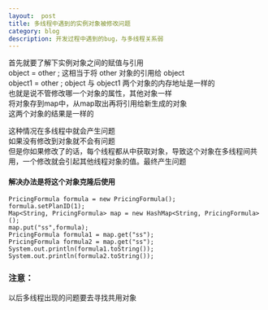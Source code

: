 ```yaml
---
layout:  post
title: 多线程中遇到的实例对象被修改问题
category: blog
description: 开发过程中遇到的bug，与多线程关系弱
---
```



首先就要了解下实例对象之间的赋值与引用  
object = other ; 这相当于将 other 对象的引用给 object  
object1 = other ; object 与 object1 两个对象的内存地址是一样的  
也就是说不管修改哪一个对象的属性，其他对象一样  
将对象存到map中，从map取出再将引用给新生成的对象  
这两个对象的结果是一样的

这种情况在多线程中就会产生问题  
如果没有修改到对象就不会有问题  
但是你如果修改了的话，每个线程都从中获取对象，导致这个对象在多线程间共用，一个修改就会引起其他线程对象的值。最终产生问题
#### 解决办法是将这个对象克隆后使用
```
PricingFormula formula = new PricingFormula();
formula.setPlanID(1);
Map<String, PricingFormula> map = new HashMap<String, PricingFormula>();
map.put("ss",formula);
PricingFormula formula1 = map.get("ss");
PricingFormula formula2 = map.get("ss");
System.out.println(formula1.toString());
System.out.println(formula2.toString());
```
### 注意：
以后多线程出现的问题要去寻找共用对象
